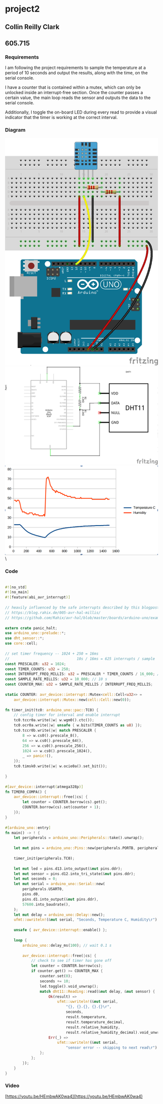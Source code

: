 # project2

## Collin Reilly Clark
## 605.715

### Requirements

I am following the project requirements to sample the temperature at a period
of 10 seconds and output the results, along with the time, on the serial
console.

I have a counter that is contained within a mutex, which can only be unlocked
inside an interrupt-free section. Once the counter passes a certain value,
the main loop reads the sensor and outputs the data to the serial console.

Additionally, I toggle the on-board LED during every read to provide a visual
indicator that the timer is working at the correct interval.

### Diagram

![arduino diagram](./project2_diagram.png)\
![arduino_schematic](./project2_schem.png)\
![temperature and humidity plot](./dht-data-plot.png)\

### Code

```rust

#![no_std]
#![no_main]
#![feature(abi_avr_interrupt)]

// heavily influenced by the safe interrupts described by this blogpost:
// https://blog.rahix.de/005-avr-hal-millis/
// https://github.com/Rahix/avr-hal/blob/master/boards/arduino-uno/examples/uno-millis.rs

extern crate panic_halt;
use arduino_uno::prelude::*;
use dht_sensor::*;
use core::cell;

// set timer frequency -- 1024 + 250 = 16ms
//                               10s / 16ms = 625 interrupts / sample
const PRESCALER: u32 = 1024;
const TIMER_COUNTS: u32 = 250;
const INTERRUPT_FREQ_MILLIS: u32 = PRESCALER * TIMER_COUNTS / 16_000; // 16MHz
const SAMPLE_RATE_MILLIS: u32 = 10_000; // 10 s
const COUNTER_MAX: u32 = SAMPLE_RATE_MILLIS / INTERRUPT_FREQ_MILLIS;

static COUNTER: avr_device::interrupt::Mutex<cell::Cell<u32>> =
    avr_device::interrupt::Mutex::new(cell::Cell::new(0));

fn timer_init(tc0: arduino_uno::pac::TC0) {
    // config timer for interval and enable interrupt
    tc0.tccr0a.write(|w| w.wgm0().ctc());
    tc0.ocr0a.write(|w| unsafe { w.bits(TIMER_COUNTS as u8) });
    tc0.tccr0b.write(|w| match PRESCALER {
        8 => w.cs0().prescale_8(),
        64 => w.cs0().prescale_64(),
        256 => w.cs0().prescale_256(),
        1024 => w.cs0().prescale_1024(),
        _ => panic!(),
    });
    tc0.timsk0.write(|w| w.ocie0a().set_bit());

}

#[avr_device::interrupt(atmega328p)]
fn TIMER0_COMPA() {
    avr_device::interrupt::free(|cs| {
        let counter = COUNTER.borrow(cs).get();
        COUNTER.borrow(cs).set(counter + 1);
    });
}

#[arduino_uno::entry]
fn main() -> ! {
    let peripherals = arduino_uno::Peripherals::take().unwrap();

    let mut pins = arduino_uno::Pins::new(peripherals.PORTB, peripherals.PORTC, peripherals.PORTD);

    timer_init(peripherals.TC0);

    let mut led = pins.d13.into_output(&mut pins.ddr);
    let mut sensor = pins.d12.into_tri_state(&mut pins.ddr);
    let mut seconds = 0;
    let mut serial = arduino_uno::Serial::new(
        peripherals.USART0,
        pins.d0,
        pins.d1.into_output(&mut pins.ddr),
        57600.into_baudrate(),
    );
    let mut delay = arduino_uno::Delay::new();
    ufmt::uwriteln!(&mut serial, "Seconds, Temperature C, Humidity\r").void_unwrap();

    unsafe { avr_device::interrupt::enable() };

    loop {
        arduino_uno::delay_ms(100); // wait 0.1 s

        avr_device::interrupt::free(|cs| {
            // check to see if timer has gone off
            let counter = COUNTER.borrow(cs);
            if counter.get() >= COUNTER_MAX {
                counter.set(0);
                seconds += 10;
                led.toggle().void_unwrap();
                match dht11::Reading::read(&mut delay, &mut sensor) {
                    Ok(result) =>
                        ufmt::uwriteln!(&mut serial,
                            "{}, {}.{}, {}.{}\r",
                            seconds,
                            result.temperature,
                            result.temperature_decimal,
                            result.relative_humidity,
                            result.relative_humidity_decimal).void_unwrap(),
                    Err(_) =>
                        ufmt::uwriteln!(&mut serial,
                            "sensor error -- skipping to next read\r").void_unwrap(),
                };
            };
        });
    }
}
```

### Video

[https://youtu.be/HEmbwAK0wa4](https://youtu.be/HEmbwAK0wa4)
